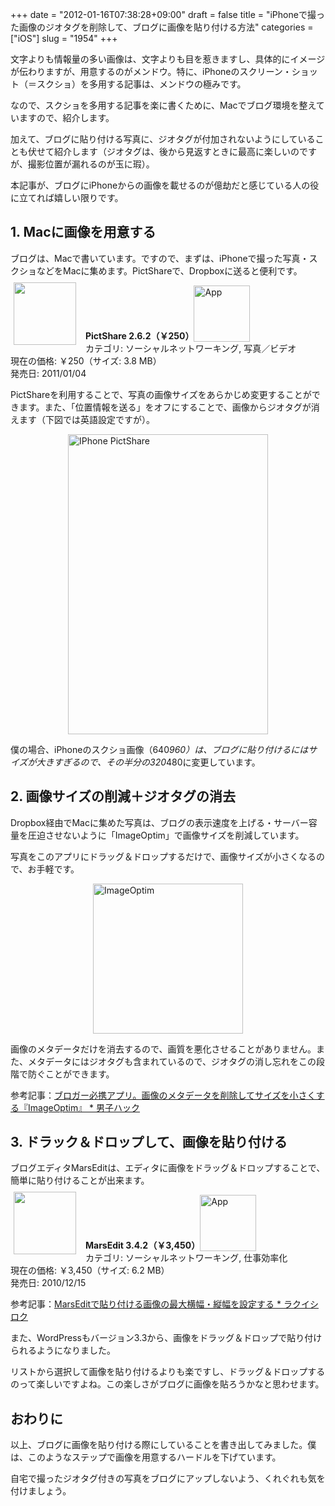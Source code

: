 +++
date = "2012-01-16T07:38:28+09:00"
draft = false
title = "iPhoneで撮った画像のジオタグを削除して、ブログに画像を貼り付ける方法"
categories = ["iOS"]
slug = "1954"
+++

文字よりも情報量の多い画像は、文字よりも目を惹きますし、具体的にイメージが伝わりますが、用意するのがメンドウ。特に、iPhoneのスクリーン・ショット（＝スクショ）を多用する記事は、メンドウの極みです。

なので、スクショを多用する記事を楽に書くために、Macでブログ環境を整えていますので、紹介します。

加えて、ブログに貼り付ける写真に、ジオタグが付加されないようにしていることも伏せて紹介します（ジオタグは、後から見返すときに最高に楽しいのですが、撮影位置が漏れるのが玉に瑕）。

本記事が、ブログにiPhoneからの画像を載せるのが億劫だと感じている人の役に立てれば嬉しい限りです。

<h2>1. Macに画像を用意する</h2>

ブログは、Macで書いています。ですので、まずは、iPhoneで撮った写真・スクショなどをMacに集めます。PictShareで、Dropboxに送ると便利です。

<a href="https://itunes.apple.com/jp/app/id390945637?mt=8&uo=4&at=11l3RT" target="_blank" rel="nofollow"><img width="100" class="alignleft" align="left" src="http://a1.mzstatic.com/us/r1000/088/Purple/c9/71/8d/mzl.mbjjlpfj.100x100-75.jpg" style="margin: -5px 15px 1px 5px;"></a><strong> PictShare 2.6.2（￥250）</strong><a href="https://itunes.apple.com/jp/app/id390945637?mt=8&uo=4&at=11l3RT" target="_blank" rel="nofollow"><img src="/images/2012/12/viewinitunes_jp.png" style="vertical-align:bottom;" width="90" alt="App"></a><br> カテゴリ: ソーシャルネットワーキング, 写真／ビデオ<br> 現在の価格: ￥250（サイズ: 3.8 MB）<br> 発売日: 2011/01/04<br style="clear: both;">


PictShareを利用することで、写真の画像サイズをあらかじめ変更することができます。また、「位置情報を送る」をオフにすることで、画像からジオタグが消えます（下図では英語設定ですが）。

<img style="display:block; margin-left:auto; margin-right:auto;" src="/images/2012/01/iPhone_PictShare.png" alt="IPhone PictShare" title="iPhone_PictShare.png" border="0" width="320" height="480" />

僕の場合、iPhoneのスクショ画像（640*960）は、ブログに貼り付けるにはサイズが大きすぎるので、その半分の320*480に変更しています。

<h2>2. 画像サイズの削減＋ジオタグの消去</h2>

Dropbox経由でMacに集めた写真は、ブログの表示速度を上げる・サーバー容量を圧迫させないように「ImageOptim」で画像サイズを削減しています。

写真をこのアプリにドラッグ＆ドロップするだけで、画像サイズが小さくなるので、お手軽です。

<img style="display:block; margin-left:auto; margin-right:auto;" src="/images/2012/01/ImageOptim.png" alt="ImageOptim" title="ImageOptim.png" border="0" width="240" height="240" />

画像のメタデータだけを消去するので、画質を悪化させることがありません。また、メタデータにはジオタグも含まれているので、ジオタグの消し忘れをこの段階で防ぐことができます。

参考記事：<a href="http://www.danshihack.com/2011/10/12/junp/macapp_imageoptim.html" target="_blank">ブロガー必携アプリ。画像のメタデータを削除してサイズを小さくする『ImageOptim』 * 男子ハック</a>

<h2>3. ドラック＆ドロップして、画像を貼り付ける</h2>

ブログエディタMarsEditは、エディタに画像をドラッグ＆ドロップすることで、簡単に貼り付けることが出来ます。

<a href="https://itunes.apple.com/jp/app/id402376225?mt=8&uo=4&at=11l3RT" target="_blank" rel="nofollow"><img width="100" class="alignleft" align="left" src="http://a4.mzstatic.com/us/r1000/095/Purple/1c/4e/d9/mzi.gfwebzum.100x100-75.png" style="margin: -5px 15px 1px 5px;"></a><strong> MarsEdit 3.4.2（￥3,450）</strong><a href="https://itunes.apple.com/jp/app/id402376225?mt=8&uo=4&at=11l3RT" target="_blank" rel="nofollow"><img src="/images/2012/12/viewinitunes_jp.png" style="vertical-align:bottom;" width="90" alt="App"></a><br> カテゴリ: ソーシャルネットワーキング, 仕事効率化<br> 現在の価格: ￥3,450（サイズ: 6.2 MB）<br> 発売日: 2010/12/15<br style="clear: both;">

参考記事：<a href="http://rakuishi.com/mac/1562/" target="_blank">MarsEditで貼り付ける画像の最大横幅・縦幅を設定する * ラクイシロク</a>

また、WordPressもバージョン3.3から、画像をドラッグ＆ドロップで貼り付けられるようになりました。

リストから選択して画像を貼り付けるよりも楽ですし、ドラッグ＆ドロップするのって楽しいですよね。この楽しさがブログに画像を貼ろうかなと思わせます。

<h2>おわりに</h2>

以上、ブログに画像を貼り付ける際にしていることを書き出してみました。僕は、このようなステップで画像を用意するハードルを下げています。

自宅で撮ったジオタグ付きの写真をブログにアップしないよう、くれぐれも気を付けましょう。
